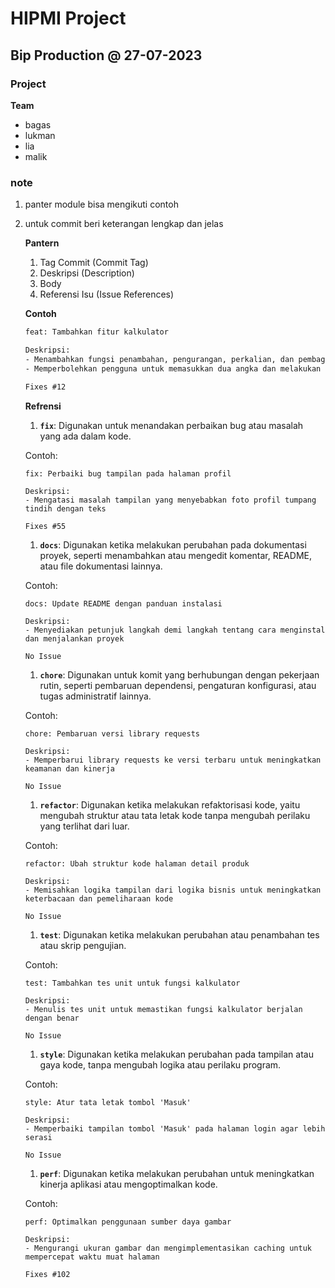 # HIPMI Project

## Bip Production @ 27-07-2023

### Project

__Team__

- bagas
- lukman
- lia
- malik

### note 
1. panter module bisa mengikuti contoh
2. untuk commit beri keterangan lengkap dan jelas
    
    **Pantern**
    1. Tag Commit (Commit Tag)
    2. Deskripsi (Description)
    3. Body
    4. Referensi Isu (Issue References)
    
    **Contoh**
    ```txt
    feat: Tambahkan fitur kalkulator

    Deskripsi:
    - Menambahkan fungsi penambahan, pengurangan, perkalian, dan pembagian
    - Memperbolehkan pengguna untuk memasukkan dua angka dan melakukan operasi matematika

    Fixes #12
    ```

    **Refrensi**

   1. **`fix`**: Digunakan untuk menandakan perbaikan bug atau masalah yang ada dalam kode.

   Contoh:
   ```
   fix: Perbaiki bug tampilan pada halaman profil

   Deskripsi:
   - Mengatasi masalah tampilan yang menyebabkan foto profil tumpang tindih dengan teks

   Fixes #55
   ```

   1. **`docs`**: Digunakan ketika melakukan perubahan pada dokumentasi proyek, seperti menambahkan atau mengedit komentar, README, atau file dokumentasi lainnya.

   Contoh:
   ```
   docs: Update README dengan panduan instalasi

   Deskripsi:
   - Menyediakan petunjuk langkah demi langkah tentang cara menginstal dan menjalankan proyek

   No Issue
   ```

   1. **`chore`**: Digunakan untuk komit yang berhubungan dengan pekerjaan rutin, seperti pembaruan dependensi, pengaturan konfigurasi, atau tugas administratif lainnya.

   Contoh:
   ```
   chore: Pembaruan versi library requests

   Deskripsi:
   - Memperbarui library requests ke versi terbaru untuk meningkatkan keamanan dan kinerja

   No Issue
   ```

   1. **`refactor`**: Digunakan ketika melakukan refaktorisasi kode, yaitu mengubah struktur atau tata letak kode tanpa mengubah perilaku yang terlihat dari luar.

   Contoh:
   ```
   refactor: Ubah struktur kode halaman detail produk

   Deskripsi:
   - Memisahkan logika tampilan dari logika bisnis untuk meningkatkan keterbacaan dan pemeliharaan kode

   No Issue
   ```

   1. **`test`**: Digunakan ketika melakukan perubahan atau penambahan tes atau skrip pengujian.

   Contoh:
   ```
   test: Tambahkan tes unit untuk fungsi kalkulator

   Deskripsi:
   - Menulis tes unit untuk memastikan fungsi kalkulator berjalan dengan benar

   No Issue
   ```

   1. **`style`**: Digunakan ketika melakukan perubahan pada tampilan atau gaya kode, tanpa mengubah logika atau perilaku program.

   Contoh:
   ```
   style: Atur tata letak tombol 'Masuk'

   Deskripsi:
   - Memperbaiki tampilan tombol 'Masuk' pada halaman login agar lebih serasi

   No Issue
   ```

   1. **`perf`**: Digunakan ketika melakukan perubahan untuk meningkatkan kinerja aplikasi atau mengoptimalkan kode.

   Contoh:
   ```
   perf: Optimalkan penggunaan sumber daya gambar

   Deskripsi:
   - Mengurangi ukuran gambar dan mengimplementasikan caching untuk mempercepat waktu muat halaman

   Fixes #102
   ```







